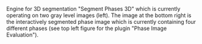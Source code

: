 Engine for 3D segmentation "Segment Phases 3D" which is currently operating on two gray level images (left).  The image at the bottom right is the interactively segmented phase image which is currently containing four different phases (see top left figure for the plugin "Phase Image Evaluation").
